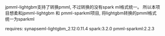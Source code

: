 jpmml-lightgbm支持了转换pmml, 不过转换的没有spark ml格式统一。
所以本项目想柔和jpmml-lightgbm 和 pmml-sparkml项目, 将lightgbm转换的pmml格式统一为sparkml

requires:
synapseml-lightgbm_2.12:0.11.4
spark:3.2.0
pmml-sparkml:2.2.3
